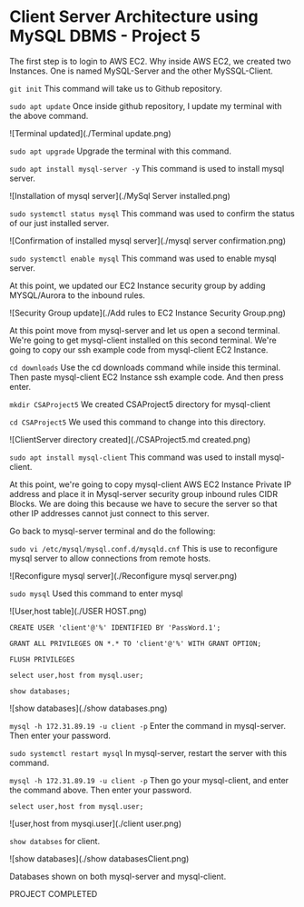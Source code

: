 # Client Server Architecture using MySQL DBMS - Project 5

The first step is to login to AWS EC2. Why inside AWS EC2, we created two Instances. One is named MySQL-Server and the other MySSQL-Client.

`git init`
This command will take us to Github repository.

`sudo apt update`
Once inside github repository, I update my terminal with the above command.

![Terminal updated](./Terminal update.png)

`sudo apt upgrade`
Upgrade the terminal with this command.

`sudo apt install mysql-server -y`
This command is used to install mysql server.

![Installation of mysql server](./MySql Server installed.png)

`sudo systemctl status mysql` 
This command was used to confirm the status of our just installed server.

![Confirmation of installed mysql server](./mysql server confirmation.png)

`sudo systemctl enable mysql`
This command was used to enable mysql server.

At this point, we updated our EC2 Instance security group by adding MYSQL/Aurora to the inbound rules.

![Security Group update](./Add rules to EC2 Instance Security Group.png)

At this point move from mysql-server and let us open a second terminal. We're going to get mysql-client installed on this second terminal. We're going to copy our ssh example code from mysql-client EC2 Instance.

`cd downloads`
Use the cd downloads command while inside this terminal.
Then paste mysql-client EC2 Instance ssh example code. And then press enter.

`mkdir CSAProject5`
We created CSAProject5 directory for mysql-client

`cd CSAProject5`
We used this command to change into this directory.

![ClientServer directory created](./CSAProject5.md created.png)

`sudo apt install mysql-client`
This command was used to install mysql-client.

At this point, we're going to copy mysql-client AWS EC2 Instance Private IP address and place it in Mysql-server security group inbound rules CIDR Blocks. We are doing this because we have to secure the server so that other IP addresses cannot just connect to this server.

Go back to mysql-server terminal and do the following:

`sudo vi /etc/mysql/mysql.conf.d/mysqld.cnf`
This is use to reconfigure mysql server to allow connections from remote hosts.

![Reconfigure mysql server](./Reconfigure mysql server.png)

`sudo mysql`
Used this command to enter mysql

![User,host table](./USER HOST.png)

`CREATE USER 'client'@'%' IDENTIFIED BY 'PassWord.1';`

`GRANT ALL PRIVILEGES ON *.* TO 'client'@'%' WITH GRANT OPTION;`

`FLUSH PRIVILEGES`

`select user,host from mysql.user;`

`show databases;`

![show databases](./show databases.png)

`mysql -h 172.31.89.19 -u client -p`
Enter the command in mysql-server. Then enter your password.

`sudo systemctl restart mysql`
In mysql-server, restart the server with this command.

`mysql -h 172.31.89.19 -u client -p`
Then go your mysql-client, and enter the command above. Then enter your password.

`select user,host from mysql.user;`

![user,host from mysqi.user](./client user.png)

`show databses` for client.

![show databases](./show databasesClient.png)

Databases shown on both mysql-server and mysql-client.

PROJECT COMPLETED